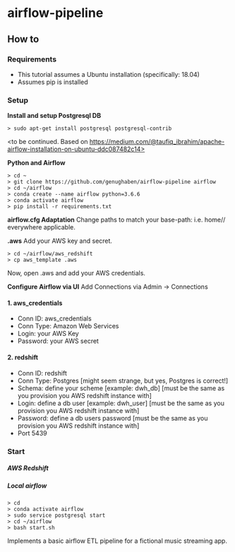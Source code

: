 # airflow-pipeline

## How to 

### Requirements
* This tutorial assumes a Ubuntu installation (specifically: 18.04)
* Assumes pip is installed

### Setup

**Install and setup Postgresql DB**
```
> sudo apt-get install postgresql postgresql-contrib

```
<to be continued. Based on https://medium.com/@taufiq_ibrahim/apache-airflow-installation-on-ubuntu-ddc087482c14>

**Python and Airflow**
```
> cd ~
> git clone https://github.com/genughaben/airflow-pipeline airflow
> cd ~/airflow
> conda create --name airflow python=3.6.6
> conda activate airflow
> pip install -r requirements.txt
```

**airflow.cfg Adaptation**
Change paths to match your base-path: i.e. home/<hour-username>/ everywhere applicable.

**.aws**
Add your AWS key and secret.

```
> cd ~/airflow/aws_redshift
> cp aws_template .aws
```
Now, open .aws and add your AWS credentials.

**Configure Airflow via UI**
Add Connections via Admin -> Connections

#### 1. aws_credentials
* Conn ID: aws_credentials
* Conn Type: Amazon Web Services
* Login: your AWS Key
* Password: your AWS secret

#### 2. redshift
* Conn ID: redshift
* Conn Type: Postgres [might seem strange, but yes, Postgres is correct!]
* Schema: define your scheme [example: dwh_db] [must be the same as you provision you AWS redshift instance with]
* Login: define a db user [example: dwh_user] [must be the same as you provision you AWS redshift instance with]
* Password: define a db users password [must be the same as you provision you AWS redshift instance with]
* Port 5439

### Start

##### AWS Redshift
<to be continued> 

##### Local airflow
```
> cd 
> conda activate airflow
> sudo service postgresql start
> cd ~/airflow
> bash start.sh
```

Implements a basic airflow ETL pipeline for a fictional music streaming app.
